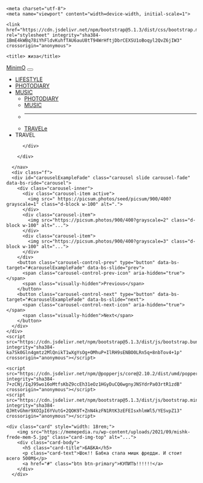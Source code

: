 <!doctype html>
<html lang="en">
  <head>

    <meta charset="utf-8">
    <meta name="viewport" content="width=device-width, initial-scale=1">

    <link href="https://cdn.jsdelivr.net/npm/bootstrap@5.1.3/dist/css/bootstrap.min.css" rel="stylesheet" integrity="sha384-1BmE4kWBq78iYhFldvKuhfTAU6auU8tT94WrHftjDbrCEXSU1oBoqyl2QvZ6jIW3" crossorigin="anonymous">

    <title> жиза</title>
  </head>
  <body>
    <nav class="navbar navbar-expand-lg navbar-light">
        <div class="container">
          <a class="navbar-brand" href="#">MinimO</a>
          <button class="navbar-toggler" type="button" data-bs-toggle="collapse" data-bs-target="#navbarSupportedContent" aria-controls="navbarSupportedContent" aria-expanded="false" aria-label="Toggle navigation">
            <span class="navbar-toggler-icon"></span>
          </button>
          <div class="collapse navbar-collapse" id="navbarSupportedContent">
            <ul class="navbar-nav ms-auto mb-2 mb-lg-0">
              <li class="nav-item">
                <a class="nav-link active" aria-current="page" href="#">LIFESTYLE</a>
              </li>
              <li class="nav-item">
                <a class="nav-link" href="#"> PHOTODIARY</a>
              </li>
              <li class="nav-item">
                <a class="nav-link" href="#" id="navbarDropdown" role="button" data-bs-toggle="dropdown" aria-expanded="false">
                    MUSIC
                </a>
                <ul class="dropdown-menu" aria-labelledby="navbarDropdown">
                  <li><a class="dropdown-item" href="#"> PHOTODIARY</a></li>
                  <li><a class="dropdown-item" href="#"> MUSIC</a></li>
                  <li><hr class="dropdown-divider"></li>
                  <li><a class="dropdown-item" href="#"> TRAVELe</a></li>
                </ul>
              </li>
              <li class="nav-item">
                <a class="nav-link disabled"> TRAVEL</a>
              </li>
            </ul>

          </div>

        </div>

      </nav>
      <div class="f">
      <div id="carouselExampleFade" class="carousel slide carousel-fade" data-bs-ride="carousel">
        <div class="carousel-inner">
          <div class="carousel-item active">
            <img src=" https://picsum.photos/seed/picsum/900/400?grayscale=1" class="d-block w-100" alt=".">
          </div>
          <div class="carousel-item">
            <img src="https://picsum.photos/900/400?grayscale=2" class="d-block w-100" alt="...">
          </div>
          <div class="carousel-item">
            <img src="https://picsum.photos/900/400?grayscale=3" class="d-block w-100" alt="...">
          </div>
        </div>
        <button class="carousel-control-prev" type="button" data-bs-target="#carouselExampleFade" data-bs-slide="prev">
          <span class="carousel-control-prev-icon" aria-hidden="true"></span>
          <span class="visually-hidden">Previous</span>
        </button>
        <button class="carousel-control-next" type="button" data-bs-target="#carouselExampleFade" data-bs-slide="next">
          <span class="carousel-control-next-icon" aria-hidden="true"></span>
          <span class="visually-hidden">Next</span>
        </button>
      </div>
    </div>
    <script src="https://cdn.jsdelivr.net/npm/bootstrap@5.1.3/dist/js/bootstrap.bundle.min.js" integrity="sha384-ka7Sk0Gln4gmtz2MlQnikT1wXgYsOg+OMhuP+IlRH9sENBO0LRn5q+8nbTov4+1p" crossorigin="anonymous"></script>

    <script src="https://cdn.jsdelivr.net/npm/@popperjs/core@2.10.2/dist/umd/popper.min.js" integrity="sha384-7+zCNj/IqJ95wo16oMtfsKbZ9ccEh31eOz1HGyDuCQ6wgnyJNSYdrPa03rtR1zdB" crossorigin="anonymous"></script>
    <script src="https://cdn.jsdelivr.net/npm/bootstrap@5.1.3/dist/js/bootstrap.min.js" integrity="sha384-QJHtvGhmr9XOIpI6YVutG+2QOK9T+ZnN4kzFN1RtK3zEFEIsxhlmWl5/YESvpZ13" crossorigin="anonymous"></script>

    <div class="card" style="width: 18rem;">
        <img src="https://memepedia.ru/wp-content/uploads/2021/09/mishk-frede-mem-5.jpg" class="card-img-top" alt="...">
        <div class="card-body">
          <h5 class="card-title">БАБКА</h5>
          <p class="card-text">Шок!! Бабка стала мишк фредди. И стоит всего 500М$</p>
          <a href="#" class="btn btn-primary">КУПИТЬ!!!!!!</a>
        </div>
      </div>
  </body>
</html>
